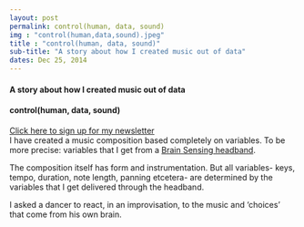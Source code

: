 ```yaml
---
layout: post
permalink: control(human, data, sound)
img : "control(human,data,sound).jpeg"
title : "control(human, data, sound)"
sub-title: "A story about how I created music out of data"
dates: Dec 25, 2014
---
```

<h4>A story about how I created music out of data</h4>
<h4>control(human, data, sound)</h4>
<a href="http://eepurl.com/bS52SL" target="_blank" > Click here to sign up for my newsletter </a><br>
I have created a music composition based completely on variables. To be more precise: variables that I get from a <a href="http://eepurl.com/bS52SL" target="_blank"> Brain Sensing headband</a>.

The composition itself has form and instrumentation. But all variables- keys, tempo, duration, note length, panning etcetera- are determined by the variables that I get delivered through the headband.

I asked a dancer to react, in an improvisation, to the music and ‘choices’ that come from his own brain.
